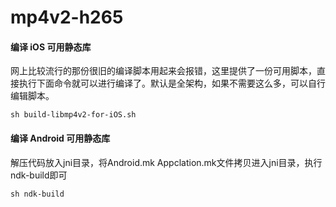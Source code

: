 # mp4v2-h265

#### 编译 iOS 可用静态库

网上比较流行的那份很旧的编译脚本用起来会报错，这里提供了一份可用脚本，直接执行下面命令就可以进行编译了。默认是全架构，如果不需要这么多，可以自行编辑脚本。

```shell
sh build-libmp4v2-for-iOS.sh
```
#### 编译 Android 可用静态库

解压代码放入jni目录，将Android.mk Appclation.mk文件拷贝进入jni目录，执行ndk-build即可

```shell
sh ndk-build
```

